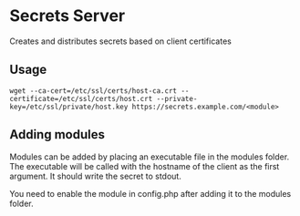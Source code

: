 # Secrets Server
Creates and distributes secrets based on client certificates

## Usage
    wget --ca-cert=/etc/ssl/certs/host-ca.crt --certificate=/etc/ssl/certs/host.crt --private-key=/etc/ssl/private/host.key https://secrets.example.com/<module>

## Adding modules
Modules can be added by placing an executable file in the modules folder. The executable will be called with the hostname of the client as the first argument. It should write the secret to stdout.

You need to enable the module in config.php after adding it to the modules folder.
